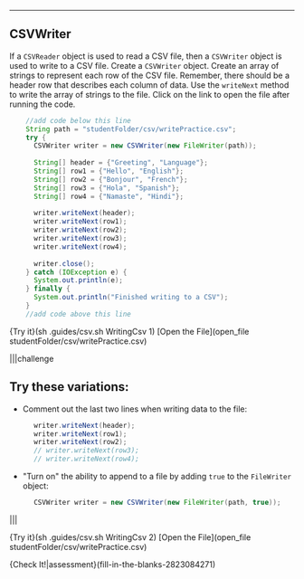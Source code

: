 ----------

## CSVWriter

If a `CSVReader` object is used to read a CSV file, then a `CSVWriter` object is used to write to a CSV file. Create a `CSVWriter` object. Create an array of strings to represent each row of the CSV file. Remember, there should be a header row that describes each column of data. Use the `writeNext` method to write the array of strings to the file. Click on the link to open the file after running the code.

```java
    //add code below this line
    String path = "studentFolder/csv/writePractice.csv";
    try {
      CSVWriter writer = new CSVWriter(new FileWriter(path));
      
      String[] header = {"Greeting", "Language"};
      String[] row1 = {"Hello", "English"};
      String[] row2 = {"Bonjour", "French"};
      String[] row3 = {"Hola", "Spanish"};
      String[] row4 = {"Namaste", "Hindi"};
      
      writer.writeNext(header);
      writer.writeNext(row1);
      writer.writeNext(row2);
      writer.writeNext(row3);
      writer.writeNext(row4);
      
      writer.close();
    } catch (IOException e) {
      System.out.println(e);
    } finally {
      System.out.println("Finished writing to a CSV");
    }
    //add code above this line
```

{Try it}(sh .guides/csv.sh WritingCsv 1)
[Open the File](open_file studentFolder/csv/writePractice.csv)

|||challenge
## Try these variations:
* Comment out the last two lines when writing data to the file:
```java
      writer.writeNext(header);
      writer.writeNext(row1);
      writer.writeNext(row2);
      // writer.writeNext(row3);
      // writer.writeNext(row4);
```

* "Turn on" the ability to append to a file by adding `true` to the `FileWriter` object:
```java
      CSVWriter writer = new CSVWriter(new FileWriter(path, true));
```

|||

{Try it}(sh .guides/csv.sh WritingCsv 2)
[Open the File](open_file studentFolder/csv/writePractice.csv)

{Check It!|assessment}(fill-in-the-blanks-2823084271)
